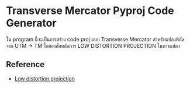 
# Transverse Mercator Pyproj Code Generator

ใน program นี้จะเป็นการสร้าง code proj แบบ Transverse Mercator สำหรับแปลงพิกัดจาก UTM -> TM
โดยอาศัยหลักการ LOW DISTORTION PROJECTION ในการแปลง
## Reference

 - [Low distortion projection](https://ph02.tci-thaijo.org/index.php/eit-researchjournal/article/view/241153)
